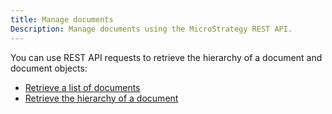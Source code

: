 ```yaml
---
title: Manage documents
Description: Manage documents using the MicroStrategy REST API.
---
```


<Available since="2021 Update 10" />

You can use REST API requests to retrieve the hierarchy of a document and document objects:

- [Retrieve a list of documents](get-document-list/get-document-list.md)
- [Retrieve the hierarchy of a document](retrieve-document/retrieve-the-hierarchy-of-a-document.md)
